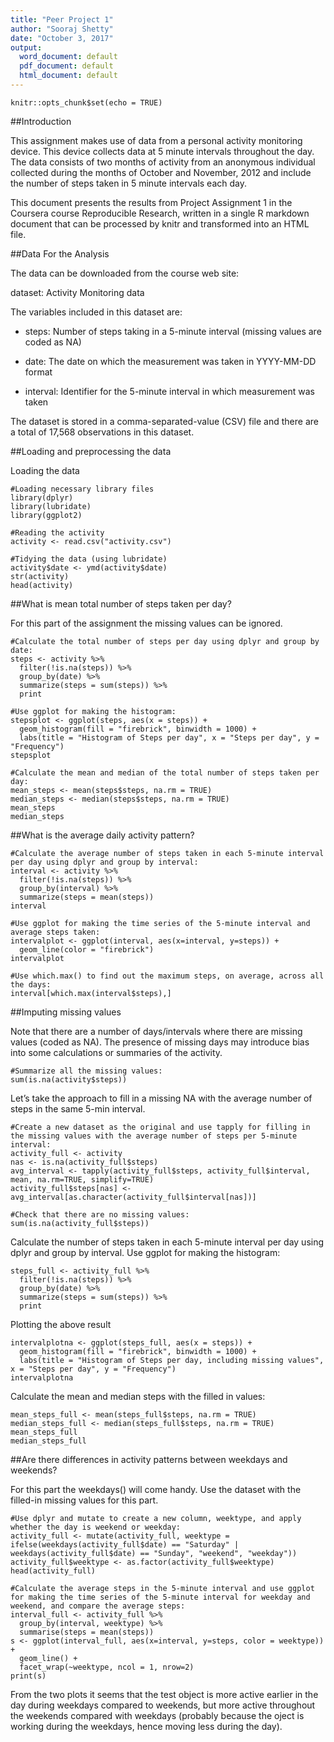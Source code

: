 ```yaml
---
title: "Peer Project 1"
author: "Sooraj Shetty"
date: "October 3, 2017"
output:
  word_document: default
  pdf_document: default
  html_document: default
---
```


```{r setup, include=FALSE}
knitr::opts_chunk$set(echo = TRUE)
```

##Introduction

This assignment makes use of data from a personal activity monitoring device. This device collects data at 5 minute intervals throughout the day. The data consists of two months of activity from an anonymous individual collected during the months of October and November, 2012 and include the number of steps taken in 5 minute intervals each day.

This document presents the results from Project Assignment 1 in the Coursera course Reproducible Research, written in a single R markdown document that can be processed by knitr and transformed into an HTML file.

##Data For the Analysis

The data can be downloaded from the course web site:

dataset: Activity Monitoring data

The variables included in this dataset are:

- steps: Number of steps taking in a 5-minute interval (missing values are coded as NA)

- date: The date on which the measurement was taken in YYYY-MM-DD format

- interval: Identifier for the 5-minute interval in which measurement was taken

The dataset is stored in a comma-separated-value (CSV) file and there are a total of 17,568 observations in this dataset.

##Loading and preprocessing the data

Loading the data

```{r}
#Loading necessary library files
library(dplyr)
library(lubridate)
library(ggplot2)

#Reading the activity
activity <- read.csv("activity.csv")

#Tidying the data (using lubridate)
activity$date <- ymd(activity$date)
str(activity)
head(activity)
```

##What is mean total number of steps taken per day?

For this part of the assignment the missing values can be ignored.

```{r}
#Calculate the total number of steps per day using dplyr and group by date:
steps <- activity %>%
  filter(!is.na(steps)) %>%
  group_by(date) %>%
  summarize(steps = sum(steps)) %>%
  print

#Use ggplot for making the histogram:
stepsplot <- ggplot(steps, aes(x = steps)) +
  geom_histogram(fill = "firebrick", binwidth = 1000) +
  labs(title = "Histogram of Steps per day", x = "Steps per day", y = "Frequency")
stepsplot

#Calculate the mean and median of the total number of steps taken per day:
mean_steps <- mean(steps$steps, na.rm = TRUE)
median_steps <- median(steps$steps, na.rm = TRUE)
mean_steps
median_steps
```

##What is the average daily activity pattern?

```{r}
#Calculate the average number of steps taken in each 5-minute interval per day using dplyr and group by interval:
interval <- activity %>%
  filter(!is.na(steps)) %>%
  group_by(interval) %>%
  summarize(steps = mean(steps))
interval

#Use ggplot for making the time series of the 5-minute interval and average steps taken:
intervalplot <- ggplot(interval, aes(x=interval, y=steps)) +
  geom_line(color = "firebrick")
intervalplot

#Use which.max() to find out the maximum steps, on average, across all the days:
interval[which.max(interval$steps),]
```

##Imputing missing values

Note that there are a number of days/intervals where there are missing values (coded as NA). The presence of missing days may introduce bias into some calculations or summaries of the activity.

```{r}
#Summarize all the missing values:
sum(is.na(activity$steps))
```

Let’s take the approach to fill in a missing NA with the average number of steps in the same 5-min interval.

```{r}
#Create a new dataset as the original and use tapply for filling in the missing values with the average number of steps per 5-minute interval:
activity_full <- activity
nas <- is.na(activity_full$steps)
avg_interval <- tapply(activity_full$steps, activity_full$interval, mean, na.rm=TRUE, simplify=TRUE)
activity_full$steps[nas] <- avg_interval[as.character(activity_full$interval[nas])]

#Check that there are no missing values:
sum(is.na(activity_full$steps))
```

Calculate the number of steps taken in each 5-minute interval per day using dplyr and group by interval. Use ggplot for making the histogram:

```{r}
steps_full <- activity_full %>%
  filter(!is.na(steps)) %>%
  group_by(date) %>%
  summarize(steps = sum(steps)) %>%
  print
```

Plotting the above result

```{r}
intervalplotna <- ggplot(steps_full, aes(x = steps)) +
  geom_histogram(fill = "firebrick", binwidth = 1000) +
  labs(title = "Histogram of Steps per day, including missing values", x = "Steps per day", y = "Frequency")
intervalplotna
```

Calculate the mean and median steps with the filled in values:

```{r}
mean_steps_full <- mean(steps_full$steps, na.rm = TRUE)
median_steps_full <- median(steps_full$steps, na.rm = TRUE)
mean_steps_full
median_steps_full
```

##Are there differences in activity patterns between weekdays and weekends?

For this part the weekdays() will come handy. Use the dataset with the filled-in missing values for this part.

```{r}
#Use dplyr and mutate to create a new column, weektype, and apply whether the day is weekend or weekday:
activity_full <- mutate(activity_full, weektype = ifelse(weekdays(activity_full$date) == "Saturday" | weekdays(activity_full$date) == "Sunday", "weekend", "weekday"))
activity_full$weektype <- as.factor(activity_full$weektype)
head(activity_full)

#Calculate the average steps in the 5-minute interval and use ggplot for making the time series of the 5-minute interval for weekday and weekend, and compare the average steps:
interval_full <- activity_full %>%
  group_by(interval, weektype) %>%
  summarise(steps = mean(steps))
s <- ggplot(interval_full, aes(x=interval, y=steps, color = weektype)) +
  geom_line() +
  facet_wrap(~weektype, ncol = 1, nrow=2)
print(s)
```

From the two plots it seems that the test object is more active earlier in the day during weekdays compared to weekends, but more active throughout the weekends compared with weekdays (probably because the oject is working during the weekdays, hence moving less during the day).
